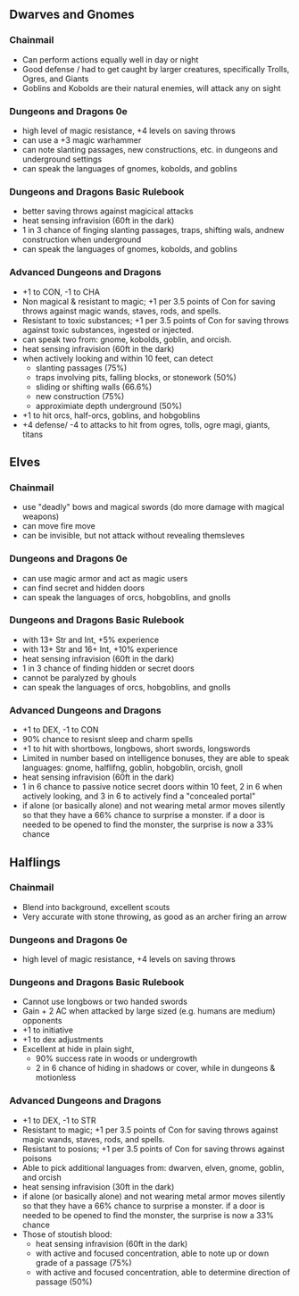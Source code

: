 ## Dwarves and Gnomes
### Chainmail
- Can perform actions equally well in day or night
- Good defense / had to get caught by larger creatures, specifically Trolls, Ogres, and Giants
- Goblins and Kobolds are their natural enemies, will attack any on sight
### Dungeons and Dragons 0e
- high level of magic resistance, +4 levels on saving throws
- can use a +3 magic warhammer
- can note slanting passages, new constructions, etc. in dungeons and underground settings
- can speak the languages of gnomes, kobolds, and goblins
### Dungeons and Dragons Basic Rulebook
- better saving throws against magicical attacks
- heat sensing infravision (60ft in the dark)
- 1 in 3 chance of finging slanting passages, traps, shifting wals, andnew construction when underground
- can speak the languages of gnomes, kobolds, and goblins
### Advanced Dungeons and Dragons
- +1 to CON, -1 to CHA
- Non magical & resistant to magic; +1 per 3.5 points of Con for saving throws against magic wands, staves, rods, and spells.
- Resistant to toxic substances; +1 per 3.5 points of Con for saving throws against toxic substances, ingested or injected. 
- can speak two from: gnome, kobolds,  goblin, and orcish.
- heat sensing infravision (60ft in the dark)
- when actively looking and within 10 feet, can detect 
  - slanting passages (75%)
  - traps involving pits, falling blocks, or stonework (50%)
  - sliding or shifting walls (66.6%)
  - new construction (75%)
  - approximiate depth underground (50%)
- +1 to hit orcs, half-orcs, goblins, and hobgoblins
- +4 defense/ -4 to attacks to hit from ogres, tolls, ogre magi, giants, titans


## Elves
### Chainmail
- use "deadly" bows and magical swords (do more damage with magical weapons)
- can move fire move
- can be invisible, but not attack without revealing themsleves
### Dungeons and Dragons 0e
- can use magic armor and act as magic users
- can find secret and hidden doors
- can speak the languages of orcs, hobgoblins, and gnolls
### Dungeons and Dragons Basic Rulebook
- with 13+ Str and Int, +5% experience
- with 13+ Str and 16+ Int, +10% experience
- heat sensing infravision (60ft in the dark)
- 1 in 3 chance of finding hidden or secret doors
- cannot be paralyzed by ghouls
- can speak the languages of orcs, hobgoblins, and gnolls
### Advanced Dungeons and Dragons
- +1 to DEX, -1 to CON
- 90% chance to resisnt sleep and charm spells
- +1 to hit with shortbows, longbows, short swords, longswords
- Limited in number based on intelligence bonuses, they are able to speak languages: gnome, halflifng, goblin, hobgoblin, orcish, gnoll
- heat sensing infravision (60ft in the dark)
- 1 in 6 chance to passive notice secret doors within 10 feet, 2 in 6 when actively looking, and 3 in 6 to actively find a "concealed portal"
- if alone (or basically alone) and not wearing metal armor moves silently so that they have a 66% chance to surprise a monster. if a door is needed to be opened to find the monster, the surprise is now a 33% chance


## Halflings
### Chainmail
- Blend into background, excellent scouts
- Very accurate with stone throwing, as good as an archer firing an arrow
### Dungeons and Dragons 0e
- high level of magic resistance, +4 levels on saving throws
### Dungeons and Dragons Basic Rulebook
- Cannot use longbows or two handed swords
- Gain + 2 AC when attacked by large sized (e.g. humans are medium) opponents
- +1 to initiative
- +1 to dex adjustments
- Excellent at hide in plain sight, 
  - 90% success rate in woods or undergrowth
  - 2 in 6 chance of hiding in shadows or cover, while in dungeons & motionless
### Advanced Dungeons and Dragons
- +1 to DEX, -1 to STR
- Resistant to magic; +1 per 3.5 points of Con for saving throws against magic wands, staves, rods, and spells.
- Resistant to posions; +1 per 3.5 points of Con for saving throws against poisons
- Able to pick additional languages from: dwarven, elven, gnome, goblin, and orcish
- heat sensing infravision (30ft in the dark)
- if alone (or basically alone) and not wearing metal armor moves silently so that they have a 66% chance to surprise a monster. if a door is needed to be opened to find the monster, the surprise is now a 33% chance
- Those of stoutish blood:
  - heat sensing infravision (60ft in the dark)
  - with active and focused concentration, able to note up or down grade of a passage (75%)
  - with active and focused concentration, able to determine direction of passage (50%)
